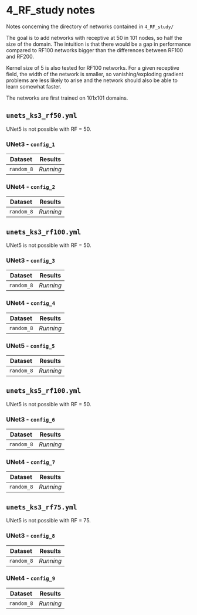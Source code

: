 # 4_RF_study notes

Notes concerning the directory of networks contained in `4_RF_study/`

The goal is to add networks with receptive at 50 in 101 nodes, so half the size of the domain.
The intuition is that there would be a gap in performance compared to RF100 networks bigger than the differences between RF100 and RF200.

Kernel size of 5 is also tested for RF100 networks. For a given receptive field, the width of the network is smaller, so vanishing/exploding gradient problems are less likely to arise and the network should also be able to learn somewhat faster.

The networks are first trained on 101x101 domains.

## `unets_ks3_rf50.yml`

UNet5 is not possible with RF = 50.

### UNet3 - `config_1`

| Dataset            | Results   |
| ------------------ | --------- |
| `random_8`         | *Running*       |

### UNet4 - `config_2`

| Dataset            | Results   |
| ------------------ | --------- |
| `random_8`         | *Running*       |


## `unets_ks3_rf100.yml`

UNet5 is not possible with RF = 50.

### UNet3 - `config_3`

| Dataset            | Results   |
| ------------------ | --------- |
| `random_8`         | *Running*       |

### UNet4 - `config_4`

| Dataset            | Results   |
| ------------------ | --------- |
| `random_8`         | *Running*       |

### UNet5 - `config_5`

| Dataset            | Results   |
| ------------------ | --------- |
| `random_8`         | *Running*       |

## `unets_ks5_rf100.yml`

UNet5 is not possible with RF = 50.

### UNet3 - `config_6`

| Dataset            | Results   |
| ------------------ | --------- |
| `random_8`         | *Running*       |

### UNet4 - `config_7`

| Dataset            | Results   |
| ------------------ | --------- |
| `random_8`         | *Running*       |

## `unets_ks3_rf75.yml`

UNet5 is not possible with RF = 75.

### UNet3 - `config_8`

| Dataset            | Results   |
| ------------------ | --------- |
| `random_8`         | *Running*       |

### UNet4 - `config_9`

| Dataset            | Results   |
| ------------------ | --------- |
| `random_8`         | *Running*       |